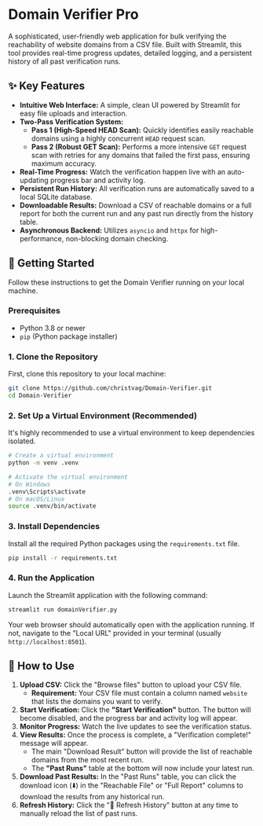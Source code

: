 # Domain Verifier Pro

A sophisticated, user-friendly web application for bulk verifying the reachability of website domains from a CSV file. Built with Streamlit, this tool provides real-time progress updates, detailed logging, and a persistent history of all past verification runs.

## ✨ Key Features

- **Intuitive Web Interface:** A simple, clean UI powered by Streamlit for easy file uploads and interaction.
- **Two-Pass Verification System:**
  - **Pass 1 (High-Speed HEAD Scan):** Quickly identifies easily reachable domains using a highly concurrent `HEAD` request scan.
  - **Pass 2 (Robust GET Scan):** Performs a more intensive `GET` request scan with retries for any domains that failed the first pass, ensuring maximum accuracy.
- **Real-Time Progress:** Watch the verification happen live with an auto-updating progress bar and activity log.
- **Persistent Run History:** All verification runs are automatically saved to a local SQLite database.
- **Downloadable Results:** Download a CSV of reachable domains or a full report for both the current run and any past run directly from the history table.
- **Asynchronous Backend:** Utilizes `asyncio` and `httpx` for high-performance, non-blocking domain checking.

## 🚀 Getting Started

Follow these instructions to get the Domain Verifier running on your local machine.

### Prerequisites

- Python 3.8 or newer
- `pip` (Python package installer)

### 1. Clone the Repository

First, clone this repository to your local machine:

```bash
git clone https://github.com/christvag/Domain-Verifier.git
cd Domain-Verifier
```

### 2. Set Up a Virtual Environment (Recommended)

It's highly recommended to use a virtual environment to keep dependencies isolated.

```bash
# Create a virtual environment
python -m venv .venv

# Activate the virtual environment
# On Windows
.venv\Scripts\activate
# On macOS/Linux
source .venv/bin/activate
```

### 3. Install Dependencies

Install all the required Python packages using the `requirements.txt` file.

```bash
pip install -r requirements.txt
```

### 4. Run the Application

Launch the Streamlit application with the following command:

```bash
streamlit run domainVerifier.py
```

Your web browser should automatically open with the application running. If not, navigate to the "Local URL" provided in your terminal (usually `http://localhost:8501`).

## 📖 How to Use

1.  **Upload CSV:** Click the "Browse files" button to upload your CSV file.
    - **Requirement:** Your CSV file must contain a column named `website` that lists the domains you want to verify.
2.  **Start Verification:** Click the **"Start Verification"** button. The button will become disabled, and the progress bar and activity log will appear.
3.  **Monitor Progress:** Watch the live updates to see the verification status.
4.  **View Results:** Once the process is complete, a "Verification complete!" message will appear.
    - The main "Download Result" button will provide the list of reachable domains from the most recent run.
    - The **"Past Runs"** table at the bottom will now include your latest run.
5.  **Download Past Results:** In the "Past Runs" table, you can click the download icon (⬇️) in the "Reachable File" or "Full Report" columns to download the results from any historical run.
6.  **Refresh History:** Click the "🔄 Refresh History" button at any time to manually reload the list of past runs.
